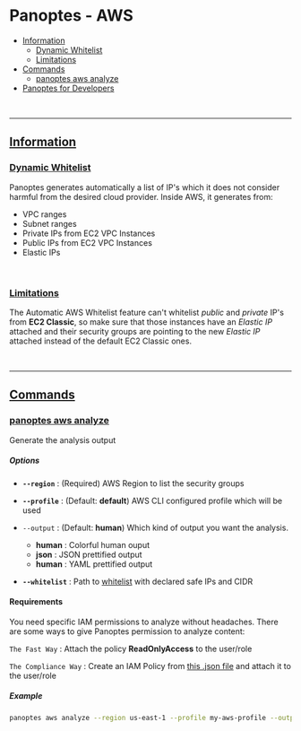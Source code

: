 # Panoptes - AWS

- [Information](README.md#info)
    - [Dynamic Whitelist](README.md#info-dynamic-whitelist)
    - [Limitations](README.md#info-limitations)
- [Commands](README.md#comm)
    - [panoptes aws analyze](README.md#comm-analyze)
- [Panoptes for Developers](README.md#integrating)


<br>

----
## [Information](#info)
### [Dynamic Whitelist](#info-dynamic-whitelist)
Panoptes generates automatically a list of IP's which it does not consider harmful from the desired cloud provider. Inside AWS, it generates from:
- VPC ranges
- Subnet ranges
- Private IPs from EC2 VPC Instances
- Public IPs from EC2 VPC Instances
- Elastic IPs

<br>

### [Limitations](#info-limitations)
The Automatic AWS Whitelist feature can't whitelist *public* and *private* IP's from **EC2 Classic**, so make sure that those instances have an *Elastic IP* attached and their security groups are pointing to the new *Elastic IP* attached instead of the default EC2 Classic ones.

<br>

----
## [Commands](#comm)

### [panoptes aws analyze](#comm-analyze)
Generate the analysis output
##### Options
- **```--region```** : (Required) AWS Region to list the security groups


- **```--profile```** : (Default: **default**) AWS CLI configured profile which will be used


- ```--output``` : (Default: **human**) Which kind of output you want the analysis.
    - **human** : Colorful human ouput
    - **json** : JSON prettified output
    - **human** : YAML prettified output


- **```--whitelist```** : Path to [whitelist](../whitelist_sample.txt) with declared safe IPs and CIDR

#### Requirements
You need specific IAM permissions to analyze without headaches. There are some ways to give Panoptes permission to analyze content:

```The Fast Way``` : Attach the policy **ReadOnlyAccess** to the user/role

```The Compliance Way``` : Create an IAM Policy from [this .json file](aws_analyze_policy.json) and attach it to the user/role


##### Example
```sh
panoptes aws analyze --region us-east-1 --profile my-aws-profile --output yml --whitelist /path/to/my/whitelist.txt
```
